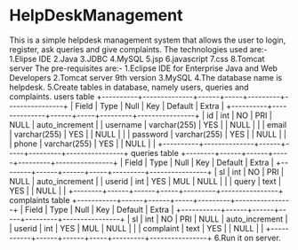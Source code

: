 # HelpDeskManagement
This is a simple helpdesk management system that allows the user to login, register, ask queries and give complaints. 
The technologies used are:-
1.Elipse IDE
2.Java
3.JDBC
4.MySQL
5.jsp
6.javascript
7.css
8.Tomcat server 
The pre-requisites are:- 
1.Eclipse IDE for Enterprise Java and Web Developers
2.Tomcat server 9th version
3.MySQL
4.The database name is helpdesk.
5.Create tables in database, namely users, queries and complaints. 
users table
+----------+--------------+------+-----+---------+----------------+
| Field    | Type         | Null | Key | Default | Extra          |
+----------+--------------+------+-----+---------+----------------+
| id       | int          | NO   | PRI | NULL    | auto_increment |
| username | varchar(255) | YES  |     | NULL    |                |
| email    | varchar(255) | YES  |     | NULL    |                |
| password | varchar(255) | YES  |     | NULL    |                |
| phone    | varchar(255) | YES  |     | NULL    |                |
+----------+--------------+------+-----+---------+----------------+
queries table
+--------+------+------+-----+---------+----------------+
| Field  | Type | Null | Key | Default | Extra          |
+--------+------+------+-----+---------+----------------+
| sl     | int  | NO   | PRI | NULL    | auto_increment |
| userid | int  | YES  | MUL | NULL    |                |
| query  | text | YES  |     | NULL    |                |
+--------+------+------+-----+---------+----------------+
complaints table
+-----------+------+------+-----+---------+----------------+
| Field     | Type | Null | Key | Default | Extra          |
+-----------+------+------+-----+---------+----------------+
| sl        | int  | NO   | PRI | NULL    | auto_increment |
| userid    | int  | YES  | MUL | NULL    |                |
| complaint | text | YES  |     | NULL    |                |
+-----------+------+------+-----+---------+----------------+
6.Run it on server.
